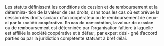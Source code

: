 Les statuts définissent les conditions de cession et de remboursement et la détermina- tion de la valeur de ces droits, dans tous les cas où est prévue la cession des droits sociaux d’un coopérateur ou le remboursement de ceux-ci par la société coopérative.
En cas de contestation, la valeur de cession ou de remboursement est déterminée par l’organisation faîtière à laquelle est affiliée la société coopérative et à défaut, par expert dési- gné d’accord parties ou par la juridiction compétente statuant à bref délai.